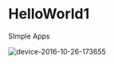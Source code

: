 # HelloWorld1
SImple Apps

![device-2016-10-26-173655](https://cloud.githubusercontent.com/assets/19318821/19720948/dd6d8a68-9ba2-11e6-81e8-73cd1052de24.png)
